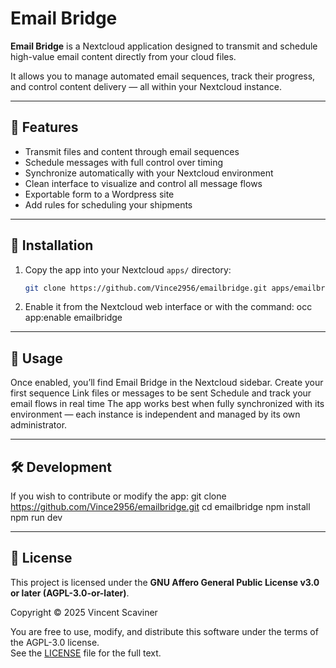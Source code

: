 # Email Bridge

**Email Bridge** is a Nextcloud application designed to transmit and schedule high-value email content directly from your cloud files.

It allows you to manage automated email sequences, track their progress, and control content delivery — all within your Nextcloud instance.

---

## 🚀 Features

- Transmit files and content through email sequences  
- Schedule messages with full control over timing  
- Synchronize automatically with your Nextcloud environment  
- Clean interface to visualize and control all message flows
- Exportable form to a Wordpress site
- Add rules for scheduling your shipments

---

## 🧩 Installation

1. Copy the app into your Nextcloud `apps/` directory:
   ```bash
   git clone https://github.com/Vince2956/emailbridge.git apps/emailbridge

2. Enable it from the Nextcloud web interface or with the command:
   occ app:enable emailbridge

---

## 🧠 Usage

Once enabled, you’ll find Email Bridge in the Nextcloud sidebar.
Create your first sequence
Link files or messages to be sent
Schedule and track your email flows in real time
The app works best when fully synchronized with its environment — each instance is independent and managed by its own administrator.

---

## 🛠️ Development

If you wish to contribute or modify the app:
git clone https://github.com/Vince2956/emailbridge.git
cd emailbridge
npm install
npm run dev

---

## 📄 License

This project is licensed under the **GNU Affero General Public License v3.0 or later (AGPL-3.0-or-later)**.

Copyright © 2025 Vincent Scaviner

You are free to use, modify, and distribute this software under the terms of the AGPL-3.0 license.  
See the [LICENSE](LICENSE) file for the full text.
